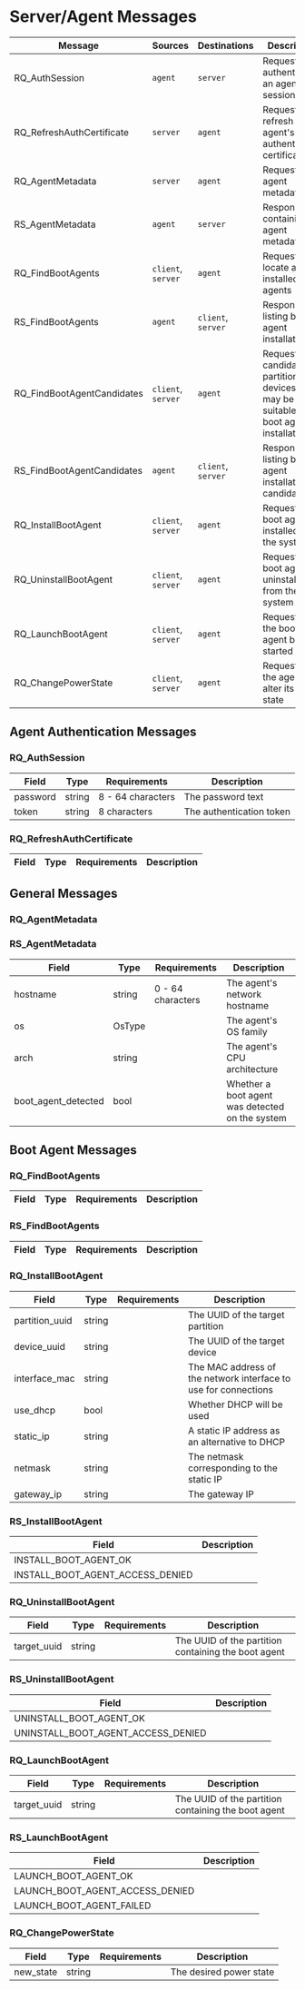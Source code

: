 # Server/Agent Messages

| Message                    | Sources            | Destinations       | Description                                                                                 |
| -------------------------- | ------------------ | ------------------ | ------------------------------------------------------------------------------------------- |
| RQ_AuthSession             | `agent`            | `server`           | Request to authenticate an agent session                                                    |
| RQ_RefreshAuthCertificate  | `server`           | `agent`            | Request to refresh an agent's authentication certificate                                    |
| RQ_AgentMetadata           | `server`           | `agent`            | Request agent metadata                                                                      |
| RS_AgentMetadata           | `agent`            | `server`           | Response containing agent metadata                                                          |
| RQ_FindBootAgents          | `client`, `server` | `agent`            | Request to locate all installed boot agents                                                 |
| RS_FindBootAgents          | `agent`            | `client`, `server` | Response listing boot agent installations                                                   |
| RQ_FindBootAgentCandidates | `client`, `server` | `agent`            | Request candidate partitions and devices that may be suitable for a boot agent installation |
| RS_FindBootAgentCandidates | `agent`            | `client`, `server` | Response listing boot agent installation candidates                                         |
| RQ_InstallBootAgent        | `client`, `server` | `agent`            | Request a boot agent be installed on the system                                             |
| RQ_UninstallBootAgent      | `client`, `server` | `agent`            | Request a boot agent be uninstalled from the system                                         |
| RQ_LaunchBootAgent         | `client`, `server` | `agent`            | Request that the boot agent be started                                                      |
| RQ_ChangePowerState        | `client`, `server` | `agent`            | Request that the agent alter its power state                                                |

## Agent Authentication Messages

### RQ_AuthSession

| Field    | Type   | Requirements      | Description              |
| -------- | ------ | ----------------- | ------------------------ |
| password | string | 8 - 64 characters | The password text        |
| token    | string | 8 characters      | The authentication token |

### RQ_RefreshAuthCertificate

| Field | Type | Requirements | Description |
| ----- | ---- | ------------ | ----------- |

## General Messages

### RQ_AgentMetadata

### RS_AgentMetadata

| Field               | Type   | Requirements      | Description                                     |
| ------------------- | ------ | ----------------- | ----------------------------------------------- |
| hostname            | string | 0 - 64 characters | The agent's network hostname                    |
| os                  | OsType |                   | The agent's OS family                           |
| arch                | string |                   | The agent's CPU architecture                    |
| boot_agent_detected | bool   |                   | Whether a boot agent was detected on the system |

## Boot Agent Messages

### RQ_FindBootAgents

| Field | Type | Requirements | Description |
| ----- | ---- | ------------ | ----------- |

### RS_FindBootAgents

| Field | Type | Requirements | Description |
| ----- | ---- | ------------ | ----------- |

### RQ_InstallBootAgent

| Field          | Type   | Requirements | Description                                                     |
| -------------- | ------ | ------------ | --------------------------------------------------------------- |
| partition_uuid | string |              | The UUID of the target partition                                |
| device_uuid    | string |              | The UUID of the target device                                   |
| interface_mac  | string |              | The MAC address of the network interface to use for connections |
| use_dhcp       | bool   |              | Whether DHCP will be used                                       |
| static_ip      | string |              | A static IP address as an alternative to DHCP                   |
| netmask        | string |              | The netmask corresponding to the static IP                      |
| gateway_ip     | string |              | The gateway IP                                                  |

### RS_InstallBootAgent

| Field                            | Description |
| -------------------------------- | ----------- |
| INSTALL_BOOT_AGENT_OK            |
| INSTALL_BOOT_AGENT_ACCESS_DENIED |

### RQ_UninstallBootAgent

| Field       | Type   | Requirements | Description                                         |
| ----------- | ------ | ------------ | --------------------------------------------------- |
| target_uuid | string |              | The UUID of the partition containing the boot agent |

### RS_UninstallBootAgent

| Field                              | Description |
| ---------------------------------- | ----------- |
| UNINSTALL_BOOT_AGENT_OK            |
| UNINSTALL_BOOT_AGENT_ACCESS_DENIED |

### RQ_LaunchBootAgent

| Field       | Type   | Requirements | Description                                         |
| ----------- | ------ | ------------ | --------------------------------------------------- |
| target_uuid | string |              | The UUID of the partition containing the boot agent |

### RS_LaunchBootAgent

| Field                           | Description |
| ------------------------------- | ----------- |
| LAUNCH_BOOT_AGENT_OK            |
| LAUNCH_BOOT_AGENT_ACCESS_DENIED |
| LAUNCH_BOOT_AGENT_FAILED        |

### RQ_ChangePowerState

| Field     | Type   | Requirements | Description             |
| --------- | ------ | ------------ | ----------------------- |
| new_state | string |              | The desired power state |
